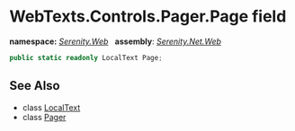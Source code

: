 # WebTexts.Controls.Pager.Page field
**namespace:** *[Serenity.Web](../../README.md#serenity.web-namespace)*   **assembly**: *[Serenity.Net.Web](../../README.md)*

```csharp
public static readonly LocalText Page;
```

## See Also

* class [LocalText](../Serenity.Net.Core/../../Serenity/LocalText.md)
* class [Pager](../WebTexts.Controls.Pager.md)